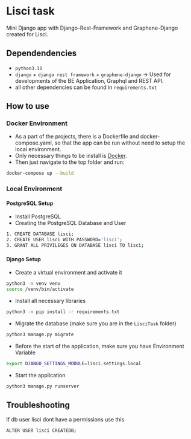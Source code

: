 # Lisci task
Mini Django app with Django-Rest-Framework and Graphene-Django created for Lisci.

## Dependendencies
- `python3.11`
- `django` + `django rest framework` + `graphene-django` -> Used for developments of the BE Application, Graphql and REST API.
- all other dependencies can be found in `requirements.txt`

## How to use
### Docker Environment
- As a part of the projects, there is a Dockerfile and docker-compose.yaml, so that the app can be run without 
need to setup the local environment. 
- Only necessary things to be install is [Docker](https://docs.docker.com/engine/install/).
- Then just navigate to the top folder and run:
```bash
docker-compose up --build
```
### Local Environment
#### PostgreSQL Setup
- Install PostgreSQL 
- Creating the PostgreSQL Database and User
```bash
1. CREATE DATABASE lisci;
2. CREATE USER lisci WITH PASSWORD='lisci';
3. GRANT ALL PRIVILEGES ON DATABASE lisci TO lisci;
```
#### Django Setup
- Create a virtual environment and activate it
```bash
python3 -m venv venv
source /venv/bin/activate
```
- Install all necessary libraries
```bash
python3 -m pip install -r requirements.txt 
```
- Migrate the database (make sure you are in the `LisciTask` folder)
```bash
python3 manage.py migrate 
```
- Before the start of the application, make sure you have Environment Variable
```bash
export DJANGO_SETTINGS_MODULE=lisci.settings.local
```

- Start the application
```bash
python3 manage.py runserver 
```

## Troubleshooting

If db user lisci dont have a permissions use this
```bash
ALTER USER lisci CREATEDB;
```